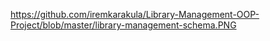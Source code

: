 https://github.com/iremkarakula/Library-Management-OOP-Project/blob/master/library-management-schema.PNG
